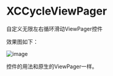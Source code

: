 # XCCycleViewPager
自定义无限左右循环滑动ViewPager控件

效果图如下：

![image](https://github.com/jczmdeveloper/XCCycleViewPager/blob/master/sreenshots/01.gif)     

控件的用法和原生的ViewPager一样。
